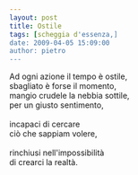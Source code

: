 ```yaml
---
layout: post
title: Ostile
tags: [scheggia d'essenza,]
date: 2009-04-05 15:09:00
author: pietro
---
```

Ad ogni azione il tempo è ostile,<br/>sbagliato è forse il momento,<br/>mangio crudele la nebbia sottile,<br/>per un giusto sentimento,<br/><br/>incapaci di cercare<br/>ciò che sappiam volere,<br/><br/>rinchiusi nell'impossibilità<br/>di crearci la realtà.
